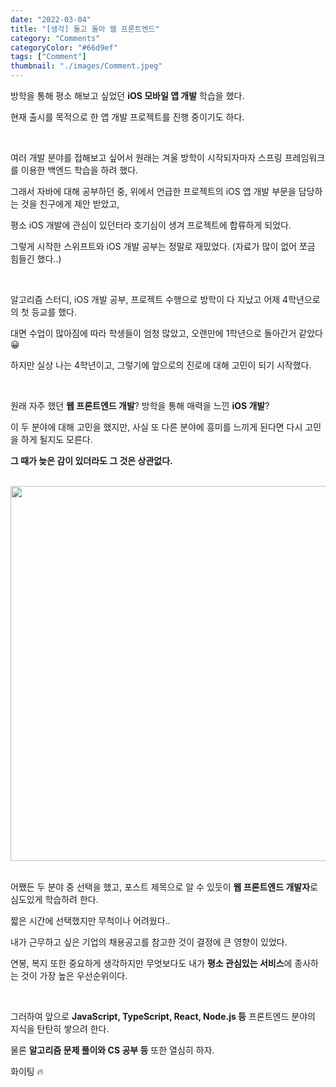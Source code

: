 ```yaml
---
date: "2022-03-04"
title: "[생각] 돌고 돌아 웹 프론트엔드"
category: "Comments"
categoryColor: "#66d9ef"
tags: ["Comment"]
thumbnail: "./images/Comment.jpeg"
---
```


방학을 통해 평소 해보고 싶었던 **iOS 모바일 앱 개발** 학습을 했다. 

현재 출시를 목적으로 한 앱 개발 프로젝트를 진행 중이기도 하다.

<br />

여러 개발 분야를 접해보고 싶어서 원래는 겨울 방학이 시작되자마자 스프링 프레임워크를 이용한 백엔드 학습을 하려 했다.    

그래서 자바에 대해 공부하던 중, 위에서 언급한 프로젝트의 iOS 앱 개발 부문을 담당하는 것을 친구에게 제안 받았고, 

평소 iOS 개발에 관심이 있던터라 호기심이 생겨 프로젝트에 합류하게 되었다.

그렇게 시작한 스위프트와 iOS 개발 공부는 정말로 재밌었다. (자료가 많이 없어 쪼금 힘들긴 했다..)

<br />

알고리즘 스터디, iOS 개발 공부, 프로젝트 수행으로 방학이 다 지났고 어제 4학년으로의 첫 등교를 했다.

대면 수업이 많아짐에 따라 학생들이 엄청 많았고, 오랜만에 1학년으로 돌아간거 같았다 😀

하지만 실상 나는 4학년이고, 그렇기에 앞으로의 진로에 대해 고민이 되기 시작했다.

<br />

원래 자주 했던 **웹 프론트엔드 개발**? 방학을 통해 매력을 느낀 **iOS 개발**?

이 두 분야에 대해 고민을 했지만, 사실 또 다른 분야에 흥미를 느끼게 된다면 다시 고민을 하게 될지도 모른다.

**그 때가 늦은 감이 있더라도 그 것은 상관없다.**

<br />

<div style="text-align: center;">
  <img src="https://res.cloudinary.com/practicaldev/image/fetch/s--mgVodcWf--/c_imagga_scale,f_auto,fl_progressive,h_900,q_auto,w_1600/https://dev-to-uploads.s3.amazonaws.com/uploads/articles/pp4ll13f5onw4gqj8ggl.jpg" width="600">
</div>

<br />

어쨌든 두 분야 중 선택을 했고, 포스트 제목으로 알 수 있듯이 **웹 프론트엔드 개발자**로 심도있게 학습하려 한다.

짧은 시간에 선택했지만 무척이나 어려웠다..

내가 근무하고 싶은 기업의 채용공고를 참고한 것이 결정에 큰 영향이 있었다.

연봉, 복지 또한 중요하게 생각하지만 무엇보다도 내가 **평소 관심있는 서비스**에 종사하는 것이 가장 높은 우선순위이다.

<br />

그러하여 앞으로 **JavaScript, TypeScript, React, Node.js 등** 프론트엔드 분야의 지식을 탄탄히 쌓으려 한다.

물론 **알고리즘 문제 풀이와 CS 공부 등** 또한 열심히 하자.

화이팅 🔥
